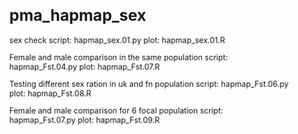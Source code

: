 # pma_hapmap_sex

sex check
script: hapmap_sex.01.py
plot: hapmap_sex.01.R

Female and male comparison in the same population
script: hapmap_Fst.04.py
plot: hapmap_Fst.07.R

Testing different sex ration in uk and fn population
script: hapmap_Fst.06.py
plot: hapmap_Fst.08.R

Female and male comparison for 6 focal population
script: hapmap_Fst.07.py
plot: hapmap_Fst.09.R
